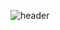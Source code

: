 ![header](https://capsule-render.vercel.app/api?type=waving&color=gradient&height=230&section=header&customColorList=2,3&text=Ahyeong%20Jeong&fontSize=70&fontAlignY=38)
